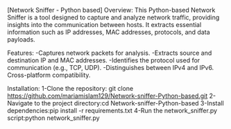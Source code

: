 [Network Sniffer - Python based]
Overview:
This Python-based Network Sniffer is a tool designed to capture and analyze network traffic, providing insights into the communication between hosts. It extracts essential information such as IP addresses, MAC addresses, protocols, and data payloads.

Features:
-Captures network packets for analysis.
-Extracts source and destination IP and MAC addresses.
-Identifies the protocol used for communication (e.g., TCP, UDP).
-Distinguishes between IPv4 and IPv6.
Cross-platform compatibility.

Installation:
1-Clone the repository:
git clone https://github.com/mariamislam129/Network-sniffer-Python-based.git
2-Navigate to the project directory:cd Network-sniffer-Python-based
3-Install dependencies:pip install -r requirements.txt
4-Run the network_sniffer.py script:python network_sniffer.py

